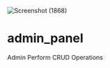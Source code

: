 ![Screenshot (1868)](https://user-images.githubusercontent.com/102648602/160985302-7549e72d-f375-4e7a-85ba-840e65ae48f4.png)

# admin_panel
Admin Perform CRUD Operations
